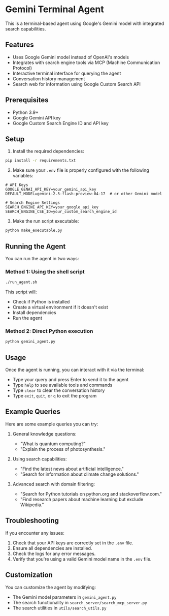 # Gemini Terminal Agent

This is a terminal-based agent using Google's Gemini model with integrated search capabilities.

## Features

- Uses Google Gemini model instead of OpenAI's models
- Integrates with search engine tools via MCP (Machine Communication Protocol)
- Interactive terminal interface for querying the agent
- Conversation history management
- Search web for information using Google Custom Search API

## Prerequisites

- Python 3.9+
- Google Gemini API key
- Google Custom Search Engine ID and API key

## Setup

1. Install the required dependencies:

```bash
pip install -r requirements.txt
```

2. Make sure your `.env` file is properly configured with the following variables:

```
# API Keys
GOOGLE_GENAI_API_KEY=your_gemini_api_key
DEFAULT_MODEL=gemini-2.5-flash-preview-04-17  # or other Gemini model

# Search Engine Settings
SEARCH_ENGINE_API_KEY=your_google_api_key
SEARCH_ENGINE_CSE_ID=your_custom_search_engine_id
```

3. Make the run script executable:

```bash
python make_executable.py
```

## Running the Agent

You can run the agent in two ways:

### Method 1: Using the shell script

```bash
./run_agent.sh
```

This script will:
- Check if Python is installed
- Create a virtual environment if it doesn't exist
- Install dependencies
- Run the agent

### Method 2: Direct Python execution

```bash
python gemini_agent.py
```

## Usage

Once the agent is running, you can interact with it via the terminal:

- Type your query and press Enter to send it to the agent
- Type `help` to see available tools and commands
- Type `clear` to clear the conversation history
- Type `exit`, `quit`, or `q` to exit the program

## Example Queries

Here are some example queries you can try:

1. General knowledge questions:
   - "What is quantum computing?"
   - "Explain the process of photosynthesis."

2. Using search capabilities:
   - "Find the latest news about artificial intelligence."
   - "Search for information about climate change solutions."

3. Advanced search with domain filtering:
   - "Search for Python tutorials on python.org and stackoverflow.com."
   - "Find research papers about machine learning but exclude Wikipedia."

## Troubleshooting

If you encounter any issues:

1. Check that your API keys are correctly set in the `.env` file.
2. Ensure all dependencies are installed.
3. Check the logs for any error messages.
4. Verify that you're using a valid Gemini model name in the `.env` file.

## Customization

You can customize the agent by modifying:

- The Gemini model parameters in `gemini_agent.py`
- The search functionality in `search_server/search_mcp_server.py`
- The search utilities in `utils/search_utils.py`

